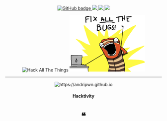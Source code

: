 <p align="center">
  <a href="https://github.com/duckstroms?tab=followers">
    <img src="https://img.shields.io/github/followers/duckstroms?label=Followers&logo=GitHub&style=for-the-badge" alt="GitHub badge" />
  </a>
  <a href="http://twitter.com/hooksteroid">
    <img src="https://img.shields.io/twitter/follow/hooksteroid?label=Twitter&logo=twitter&style=for-the-badge" />
  </a>  
  <a href="https://discord.gg/CG8yNjURM5"> 
    <img src="https://img.shields.io/discord/K47eCSntqB?logo=discord&style=for-the-badge" />
  </a>
  <a href="https://www.youtube.com/channel/UCvxYIozXmylJPPFPlj1-xMg?sub_confirmation=1">
    <img src="https://img.shields.io/youtube/views/UCvxYIozXmylJPPFPlj1-xMg?label=YouTube&logo=YouTube&style=for-the-badge" />
  </a>
</p>

<p align="center">
  <img width="48%" src="https://i.kym-cdn.com/photos/images/original/001/209/715/032.png" alt="Hack All The Things" />
  <img width="48%" src="https://raw.githubusercontent.com/streghstreek/streghstreek/main/fix.png" alt="Fix All The Bugs" />
</p>

---

<p align="center">
  <img src="https://github-readme-streak-stats.herokuapp.com?user=duckstroms&theme=gruvbox_duo" align="center" alt="https://andripwn.github.io"  />
</p>

<h4 align="center">Hacktivity</h4>
<h1 align="center">❝</h1>
